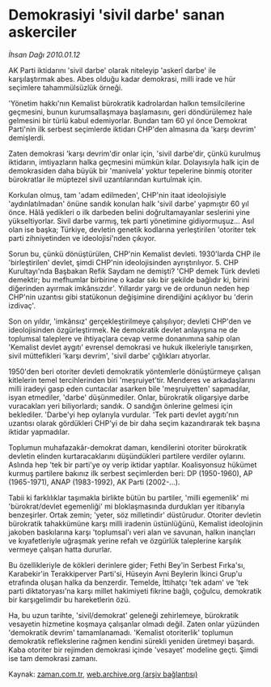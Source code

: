 # Demokrasiyi 'sivil darbe' sanan askerciler

*İhsan Dağı 2010.01.12*

<tr><td class="metin" colspan="2" style="padding-top: 20px; padding-left: 5px; ">AK Parti iktidarını 'sivil darbe' olarak niteleyip 'askerî darbe' ile karşılaştırmak abes. Abes olduğu kadar demokrasi, milli irade ve hür seçimlere tahammülsüzlük örneği.</td></tr><tr><td class="metin" colspan="2" style="padding-top: 20px; padding-left: 5px; "><p>'Yönetim hakkı'nın Kemalist bürokratik kadrolardan halkın temsilcilerine geçmesini, bunun kurumsallaşmaya başlamasını, geri döndürülemez hale gelmesini bir türlü kabul edemiyorlar. Bundan tam 60 yıl önce Demokrat Parti'nin ilk serbest seçimlerde iktidarı CHP'den almasına da 'karşı devrim' demişlerdi.
<p>Zaten demokrasi 'karşı devrim'dir onlar için, 'sivil darbe'dir, çünkü kurulmuş iktidarın, imtiyazların halka geçmesini mümkün kılar. Dolayısıyla halk için de demokrasiden daha büyük bir 'manivela' yoktur tepelerine binmiş otoriter bürokratlar ile müptezel sivil uzantılarından kurtulmak için.
<p>Korkulan olmuş, tam 'adam edilmeden', CHP'nin itaat ideolojisiyle 'aydınlatılmadan' önüne sandık konulan halk 'sivil darbe' yapmıştır 60 yıl önce. Hâlâ yedikleri o ilk darbeden belini doğrultamayanlar seslerini yine yükseltiyorlar. Sivil darbe varmış, tek parti yönetimine gidiyormuşuz... Asıl olan ise başka; Türkiye, devletin genetik kodlarına yerleştirilen 'otoriter tek parti zihniyetinden ve ideolojisi'nden çıkıyor.
<p>Sorun bu, çünkü dönüştürülen, CHP'nin Kemalist devleti. 1930'larda CHP ile 'birleştirilen' devlet, şimdi CHP'nin ideolojisinden ayrıştırılıyor. 5. CHP Kurultayı'nda Başbakan Refik Saydam ne demişti? 'CHP demek Türk devleti demektir; bu mefhumlar birbirine o kadar sıkı bir şekilde bağlıdır ki, birini diğerinden ayırmak imkânsızdır'. Yıllardır yargı ve de ordunun neden hep CHP'nin uzantısı gibi statükonun değişimine direndiğini açıklıyor bu 'derin izdivaç'.
<p>Son on yıldır, 'imkânsız' gerçekleştirilmeye çalışılıyor; devleti CHP'den ve ideolojisinden özgürleştirmek. Ne demokratik devlet anlayışına ne de toplumsal taleplere ve ihtiyaçlara cevap verme donanımına sahip olan 'Kemalist devlet aygıtı' evrensel demokrasi ve hukuk ilkeleriyle tanışırken, sivil müttefikleri 'karşı devrim', 'sivil darbe' çığlıkları atıyorlar.
<p>1950'den beri otoriter devleti demokratik yöntemlerle dönüştürmeye çalışan kitlelerin temel tercihlerinden biri 'meşruiyet'tir. Menderes ve arkadaşlarını milli iradeyi gasp eden cuntacılar asarken bile 'meşruiyetten' sapmadılar, isyan etmediler, 'darbe' düşünmediler. Onlar, bürokratik oligarşiye darbe vuracakları yeri biliyorlardı; sandık. O sandığın önlerine gelmesi için beklediler. 'Darbe'yi hep oylarıyla vurdular. 'Tek parti devlet aygıtı'nın uzantısı olarak gördükleri CHP'yi de bir daha seçim kazandırarak tek başına iktidar yapmadılar.
<p>Toplumun muhafazakâr-demokrat damarı, kendilerini otoriter bürokratik devletin elinden kurtaracaklarını düşündükleri partilere verdiler oylarını. Aslında hep 'tek bir parti'ye oy verip iktidar yaptılar. Koalisyonsuz hükümet kurmuş partilere bakınız ilk serbest seçimlerden beri: DP (1950-1960), AP (1965-1971), ANAP (1983-1992), AK Parti (2002-...).
<p>Tabii ki farklılıklar taşımakla birlikte bütün bu partiler, 'milli egemenlik' mi 'bürokrat/devlet egemenliği' mi bloklaşmasında durdukları yer itibarıyla benzeşirler. Ortak zemin; 'yeter, söz milletindir' düstûrudur. Otoriter devletin bürokratik tahakkümüne karşı milli iradenin üstünlüğünü, Kemalist ideolojinin jakoben baskılarına karşı 'toplumsal'ı veri alan ve savunan, halkın inançları ve kıyafetleriyle uğraşmak yerine refah ve özgürlük taleplerine karşılık vermeye çalışan hatta dururlar.
<p>Bu özellikleriyle de kökleri derinlere gider; Fethi Bey'in Serbest Fırka'sı, Karabekir'in Terakkiperver Parti'si, Hüseyin Avni Beylerin İkinci Grup'u etrafında oluşan halka da benzerdir. Temelde, İttihatçı 'tek adam' ve 'tek parti diktatoryası'na karşı millet hakimiyeti fikrine bağlı, çoğulcu, demokratik bir karşıgelimdir bu hareketlerin özü.
<p>Ha, bu uzun tarihte, 'sivil/demokrat' geleneği zehirlemeye, bürokratik vesayetin hizmetine koşmaya çalışanlar olmadı değil. Zaten onlar yüzünden 'demokratik devrim' tamamlanamadı. 'Kemalist otoriterlik' toplumun demokratik reflekslerine rağmen kendini sürekli yeniden üretmeyi başardı. Kaba otoriter bir rejimden demokrasi içinde 'vesayet' modeline geçti. Şimdi ise tam demokrasi zamanı.<br/></p></p></p></p></p></p></p></p></p></p></td></tr>

Kaynak: [zaman.com.tr](http://zaman.com.tr/yazar.do?yazino=939012), [web.archive.org (arşiv bağlantısı)](http://web.archive.org/web/20100123044715/http://zaman.com.tr:80/yazar.do?yazino=939012)
